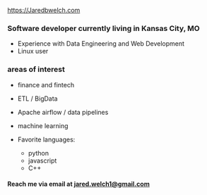 https://Jaredbwelch.com
### Software developer currently living in Kansas City, MO
- Experience with Data Engineering and Web Development
- Linux user

### areas of interest 
- finance and fintech 
- ETL / BigData
- Apache airflow / data pipelines 
- machine learning

- Favorite languages:

  - python
  - javascript
  - C++
  
#### Reach me via email at jared.welch1@gmail.com



<!--
**jaredwelch1/jaredwelch1** is a ✨ _special_ ✨ repository because its `README.md` (this file) appears on your GitHub profile.

Here are some ideas to get you started:

- 🔭 I’m currently working on ...
- 🌱 I’m currently learning ...
- 👯 I’m looking to collaborate on ...
- 🤔 I’m looking for help with ...
- 💬 Ask me about ...
- 📫 How to reach me: ...
- 😄 Pronouns: ...
- ⚡ Fun fact: ...
-->
